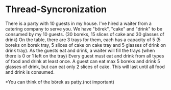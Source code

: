 # Thread-Syncronization
There is a party with 10 guests in my house. I've hired a waiter from a catering company to serve you. We have "börek", "cake" and "drink" to be consumed by my 10 guests.  (30 boreks, 15 slices of cake and 30 glasses of drink)  On the table, there are 3 trays for them, each has a capacity of 5 (5 boreks on borek tray, 5 slices of cake on cake tray and 5 glasses of drink on drink tray).  As the guests eat and drink, a waiter will fill the trays (when there is 0 or 1 left on the tray)  Every guest must eat and drink from all types of food and drink at least once.  A guest can eat max 5 boreks and drink 5 glasses of drink, but can eat only 2 slices of cake.  This will last until all food and drink is consumed. 

*You can think of the börek as patty.(not important)
